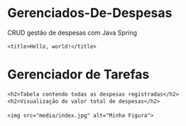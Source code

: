 # Gerenciados-De-Despesas
CRUD gestão de despesas com Java Spring

<!doctype html>
<html lang="pt-br">
  <head>
    <!-- Required meta tags -->
    <meta charset="utf-8">
    <meta name="viewport" content="width=device-width, initial-scale=1">

    <title>Hello, world!</title>
  </head>
  <body>
    <h1>Gerenciador de Tarefas</h1>

    
    <h2>Tabela contendo todas as despesas registradas</h2>
    <h2>Visualização do valor total de despesas</h2>
    
    <img src="media/index.jpg" alt="Minha Figura">
    
    
    
    
  </body>
</html>
